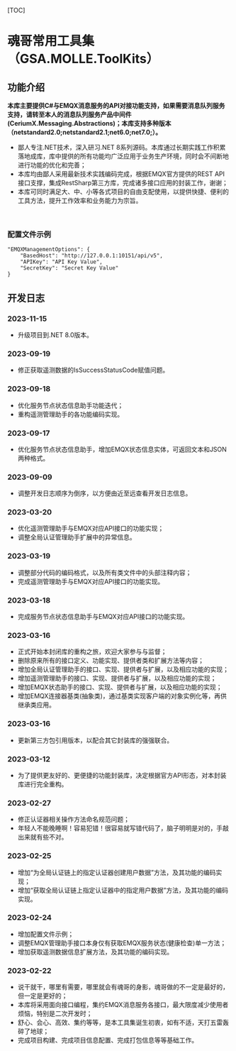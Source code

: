 [TOC]

# 魂哥常用工具集（GSA.MOLLE.ToolKits）

## 功能介绍

**本库主要提供C#与EMQX消息服务的API对接功能支持，如果需要消息队列服务支持，请转至本人的消息队列服务产品中间件(CeriumX.Messaging.Abstractions)；本库支持多种版本（netstandard2.0;netstandard2.1;net6.0;net7.0;）。**

- 鄙人专注.NET技术，深入研习.NET 8系列源码。本库通过长期实践工作积累落地成库，库中提供的所有功能均广泛应用于业务生产环境，同时会不间断地进行功能的优化和完善；
- 本库均由鄙人采用最新技术实践编码完成，根据EMQX官方提供的REST API接口支撑，集成RestSharp第三方库，完成诸多接口应用的封装工作，谢谢；
- 本库可同时满足大、中、小等各式项目的自由支配使用，以提供快捷、便利的工具方法，提升工作效率和业务能力为宗旨。

<br>

### 配置文件示例

```
"EMQXManagementOptions": {
    "BasedHost": "http://127.0.0.1:10151/api/v5",
    "APIKey": "API Key Value",
    "SecretKey": "Secret Key Value"
}
```

## 开发日志

### 2023-11-15
- 升级项目到.NET 8.0版本。

### 2023-09-19
- 修正获取遥测数据的IsSuccessStatusCode赋值问题。

### 2023-09-18
- 优化服务节点状态信息助手功能迭代；
- 重构遥测管理助手的各功能编码实现。

### 2023-09-17
- 优化服务节点状态信息助手，增加EMQX状态信息实体，可返回文本和JSON两种格式。

### 2023-09-09
- 调整开发日志顺序为倒序，以方便由近至远查看开发日志信息。

### 2023-03-20
- 优化遥测管理助手与EMQX对应API接口的功能实现；
- 调整全局认证管理助手扩展中的异常信息。

### 2023-03-19
- 调整部分代码的编码格式，以及所有类文件中的头部注释内容；
- 完成遥测管理助手与EMQX对应API接口的功能实现。

### 2023-03-18
- 完成服务节点状态信息助手与EMQX对应API接口的功能实现。

### 2023-03-16
- 正式开始本封闭库的重构之旅，欢迎大家参与与监督；
- 删除原来所有的接口定义、功能实现、提供者类和扩展方法等内容；
- 增加全局认证管理助手的接口、实现、提供者与扩展，以及相应功能的实现；
- 增加遥测管理助手的接口、实现、提供者与扩展，以及相应功能的实现；
- 增加EMQX状态助手的接口、实现、提供者与扩展，以及相应功能的实现；
- 增加EMQX连接器基类(抽象类)，通过基类实现客户端的对象实例化等，再供继承类应用。

### 2023-03-16
- 更新第三方包引用版本，以配合其它封装库的强强联合。

### 2023-03-12
- 为了提供更友好的、更便捷的功能封装库，决定根据官方API形态，对本封装库进行完全重构。

### 2023-02-27
- 修正认证器相关操作方法命名规范问题；
- 年轻人不能晚睡啊！容易犯错！很容易就写错代码了，脑子明明是对的，手敲出来就有些不对。

### 2023-02-25
- 增加“为全局认证链上的指定认证器创建用户数据”方法，及其功能的编码实现；
- 增加“获取全局认证链上指定认证器中的指定用户数据”方法，及其功能的编码实现。

### 2023-02-24
- 增加配置文件示例；
- 调整EMQX管理助手接口本身仅有获取EMQX服务状态(健康检查)单一方法；
- 增加获取遥测数据信息扩展方法，及其功能的编码实现。

### 2023-02-22
- 说干就干，哪里有需要，哪里就会有魂哥的身影，魂哥做的不一定是最好的，但一定是更好的；
- 本库将采用面向接口编程，集约EMQX消息服务各接口，最大限度减少使用者烦恼，特别是二次开发时；
- 舒心、会心、高效、集约等等，是本工具集诞生初衷，如有不适，天打五雷轰碎了地球；
- 完成项目构建、完成项目信息配置、完成打包信息等等基础工作。
